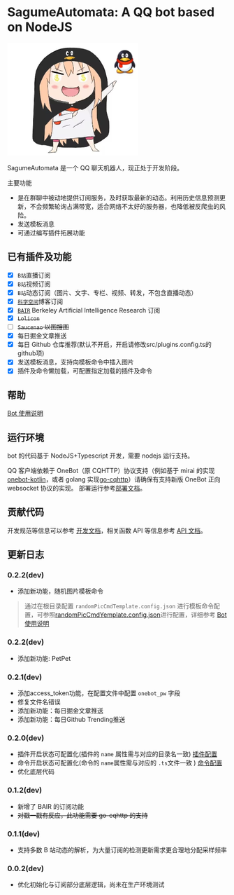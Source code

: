 # SagumeAutomata: A QQ bot based on NodeJS

<img src="ReadMe.assets/logo.jpg" alt="-38998bdc61a122a5" style="zoom:150%;" width="200px"/>

<!-- TODO 换个好看的logo -->
SagumeAutomata 是一个 QQ 聊天机器人，现正处于开发阶段。

主要功能
- 是在群聊中被动地提供订阅服务，及时获取最新的动态。利用历史信息预测更新，不会频繁轮询占满带宽，适合网络不太好的服务器，也降低被反爬虫的风险。
- 发送模板消息
- 可通过编写插件拓展功能

## 已有插件及功能

-   [x] `B站`直播订阅
-   [x] `B站`视频订阅
-   [x] `B站`动态订阅（图片、文字、专栏、视频、转发，不包含直播动态）
-   [x] [`科学空间`](https://kexue.fm)博客订阅
-   [x] [`BAIR`](https://bair.berkeley.edu/blog) Berkeley Artificial Intelligence Research 订阅
-   [x] ~~`Lolicon`~~
-   [ ] ~~`Saucenao` 以图搜图~~
-   [x] 每日掘金文章推送
-   [x] 每日 Github 仓库推荐(默认不开启，开启请修改src/plugins.config.ts的github项)
-   [x] 发送模板消息，支持向模板命令中插入图片
-   [x] 插件及命令懒加载，可配置指定加载的插件及命令

## 帮助

[Bot 使用说明](./UserGuide.md)

## 运行环境

bot 的代码基于 NodeJS+Typescript 开发，需要 nodejs 运行支持。

QQ 客户端依赖于 OneBot（原 CQHTTP）协议支持（例如基于 mirai 的实现[onebot-kotlin](https://github.com/yyuueexxiinngg/onebot-kotlin)，或者 golang 实现[go-cqhttp](https://github.com/Mrs4s/go-cqhttp)）请确保有支持新版 OneBot 正向 websocket 协议的实现。
部署运行参考[部署文档](./DeployDocument.md)。

## 贡献代码

开发规范等信息可以参考 [开发文档](./DevDocument.md)，相关函数 API 等信息参考 [API 文档](./APIDocument.md)。

## 更新日志

### 0.2.2(dev)

- 添加新功能，随机图片模板命令
> 通过在根目录配置 `randomPicCmdTemplate.config.json` 进行模板命令配置，可参照[randomPicCmdYemplate.config.json](config/template/randomPicCmdTemplate.config.json)进行配置，详细参考 [Bot 使用说明](./UserGuide.md)

### 0.2.2(dev)

-   添加新功能: PetPet

### 0.2.1(dev)

-   添加access_token功能，在配置文件中配置 `onebot_pw` 字段
-   修复文件名错误
-   添加新功能：每日掘金文章推送
-   添加新功能：每日Github Trending推送

### 0.2.0(dev)

-   插件开启状态可配置化(插件的 `name` 属性需与对应的目录名一致) [插件配置](./src/plugins.config.ts)
-   命令开启状态可配置化(命令的 `name`属性需与对应的 `.ts`文件一致  ) [命令配置](./src/commands.config.ts)
-   优化底层代码

### 0.1.2(dev)

-   新增了 BAIR 的订阅功能
-   ~~对戳一戳有反应，此功能需要 go-cqhttp 的支持~~

### 0.1.1(dev)

-   支持多数 B 站动态的解析，为大量订阅的检测更新需求更合理地分配采样频率

### 0.0.2(dev)

-   优化初始化与订阅部分底层逻辑，尚未在生产环境测试
